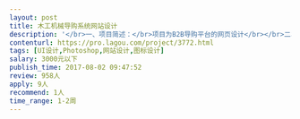 ```yaml
---                
layout: post       
title: 木工机械导购系统网站设计           
description: '</br>一、项目简述：</br>项目为B2B导购平台的网页设计</br></br>二、主要任务点：</br>主要设计的页面包括：注册登录、表单页、列表页等，有原型图</br></br>三、人员要求：</br>需要一周有一天时间见面沟通（地点：广东佛山）</br>1、具有设计感。</br>2、具有创新意识。</br>3、极简化设计风格。</br>4、加分：具有导购平台或商城网站设计经验</br>'     
contenturl: https://pro.lagou.com/project/3772.html      
tags: [UI设计,Photoshop,网站设计,图标设计]            
salary: 3000元以下          
publish_time: 2017-08-02 09:47:52         
review: 958人                   
apply: 9人                   
recommend: 1人                   
time_range: 1-2周              
---                 
```

